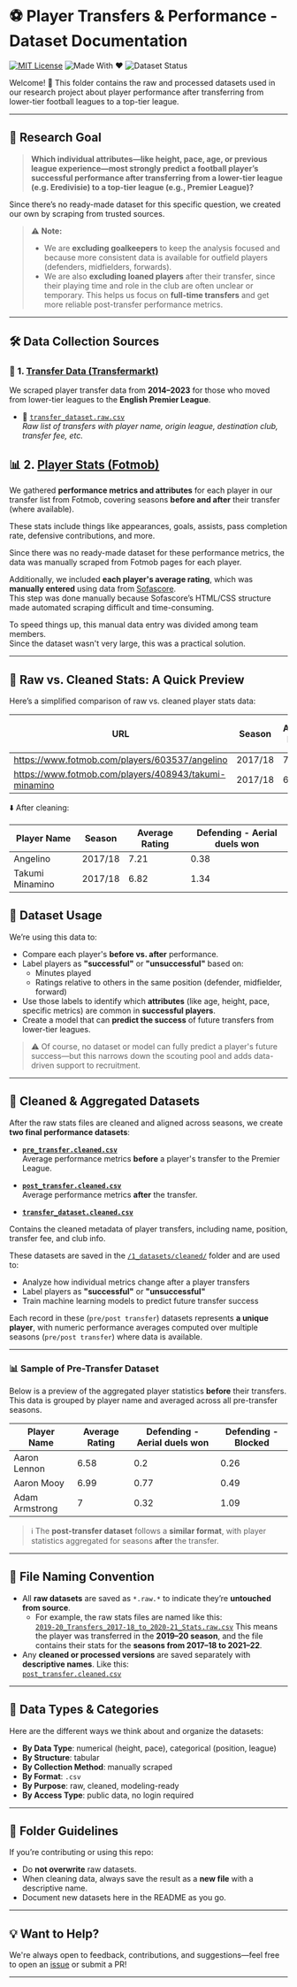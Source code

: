 # ⚽ Player Transfers & Performance - Dataset Documentation

[![MIT License](https://img.shields.io/badge/license-MIT-blue.svg)](../LICENSE)
![Made With ❤️](https://img.shields.io/badge/Made%20with-Love-orange.svg)
![Dataset Status](https://img.shields.io/badge/Datasets-Up%20to%20Date-brightgreen.svg)

Welcome! 👋 This folder contains the raw and processed datasets used in our
research project about player performance after transferring from lower-tier
football leagues to a top-tier league.

---

## 🧠 Research Goal

> **Which individual attributes—like height, pace, age, or previous league
experience—most strongly predict a football player’s successful performance
after transferring from a lower-tier league (e.g.
Eredivisie) to a top-tier league (e.g., Premier League)?**

Since there’s no ready-made dataset for this specific question, we created our
own by scraping from trusted sources.

> ⚠️ **Note:**  
>
> - We are **excluding goalkeepers** to keep the analysis focused and because
more consistent data is available for outfield players (defenders, midfielders, forwards).
> - We are also **excluding loaned players** after their transfer, since their
playing time and role in the club are often unclear or temporary. This helps us
focus on **full-time transfers** and get more reliable post-transfer performance
metrics.

---

## 🛠️ Data Collection Sources

### 🔄 1. [Transfer Data (Transfermarkt)](https://www.transfermarkt.com)

We scraped player transfer data from **2014–2023** for those who moved from
lower-tier leagues to the **English Premier League**.

- 📄 [`transfer_dataset.raw.csv`](../1_datasets/raw/transfer_dataset.raw.csv)  
  *Raw list of transfers with player name, origin league, destination club,
  transfer fee, etc.*

## 📊 2. [Player Stats (Fotmob)](https://www.fotmob.com)

We gathered **performance metrics and attributes** for each player in our
transfer list from Fotmob, covering seasons **before and after** their transfer
(where available).

These stats include things like appearances, goals, assists, pass completion
rate, defensive contributions, and more.

Since there was no ready-made dataset for these performance metrics, the data
was manually scraped from Fotmob pages for each player.

Additionally, we included **each player's average rating**, which was **manually
entered** using data from [Sofascore](https://www.sofascore.com/).  
This step was done manually because Sofascore’s HTML/CSS structure made automated
scraping difficult and time-consuming.

To speed things up, this manual data entry was divided among team members.  
Since the dataset wasn't very large, this was a practical solution.

---

## 🧪 Raw vs. Cleaned Stats: A Quick Preview

Here’s a simplified comparison of raw vs. cleaned player stats data:

| URL                    |Season|Average Rating|Defending - Aerial duels won|
|------------------------------------------------------|-------------------|--------|--------------|
| <https://www.fotmob.com/players/603537/angelino>                              | 2017/18            | 7.21 | 0.38         |
| <https://www.fotmob.com/players/408943/takumi-minamino>                             | 2017/18             | 6.82 |       |

⬇️ After cleaning:

| Player Name  | Season | Average Rating | Defending - Aerial duels won |
|--------------|------------------|------------|-------------------|
| Angelino   | 2017/18            | 7.21       | 0.38              |
| Takumi Minamino  | 2017/18            | 6.82       | 1.34               |

## 🧼 Dataset Usage

We’re using this data to:

- Compare each player's **before vs. after** performance.
- Label players as **"successful"** or **"unsuccessful"** based on:
  - Minutes played
  - Ratings relative to others in the same position (defender, midfielder, forward)
- Use those labels to identify which **attributes**
(like age, height, pace, specific metrics)
are common in **successful players**.
- Create a model that can **predict the success** of future transfers from
lower-tier leagues.

> ⚠️ Of course, no dataset or model can fully predict a player's future
success—but this narrows down the scouting pool and adds data-driven support to recruitment.

---

## 🧹 Cleaned & Aggregated Datasets

After the raw stats files are cleaned and aligned across seasons, we create
**two final performance datasets**:

<!-- markdownlint-disable MD013 -->

- **[`pre_transfer.cleaned.csv`](../1_datasets/cleaned/pre_transfer.cleaned.csv)**  
  Average performance metrics **before** a player's transfer to the Premier
  League.

- **[`post_transfer.cleaned.csv`](../1_datasets/cleaned/post_transfer.cleaned.csv)**  
  Average performance metrics **after** the transfer.

- **[`transfer_dataset.cleaned.csv`](../1_datasets/cleaned/transfer_dataset.cleaned.csv)**

<!-- markdownlint-enable MD013 -->

   Contains the cleaned metadata of player transfers, including name, position,
   transfer fee, and club info.

These datasets are saved in the [`/1_datasets/cleaned/`](../1_datasets/cleaned/)
folder and are used to:

- Analyze how individual metrics change after a player transfers
- Label players as **"successful"** or **"unsuccessful"**
- Train machine learning models to predict future transfer success

Each record in these (`pre/post transfer`) datasets represents **a unique player**,
with numeric
performance averages computed over multiple seasons (`pre/post transfer`) where data
is available.

---

### 📊 Sample of Pre-Transfer Dataset

Below is a preview of the aggregated player statistics **before** their transfers.
This data is grouped by player name and averaged across all pre-transfer seasons.

| Player Name| Average Rating | Defending - Aerial duels won | Defending - Blocked|
|-----------------|-------------|---------|-------|
| Aaron Lennon      | 6.58        | 0.2    | 0.26  |
| Aaron Mooy   | 6.99        | 0.77    | 0.49   |
| Adam Armstrong   | 7        | 0.32    | 1.09 |

> ℹ️ The **post-transfer dataset** follows a **similar format**, with player  
> statistics aggregated for seasons **after** the transfer.

---

## 🧾 File Naming Convention

- All **raw datasets** are saved as `*.raw.*` to indicate they’re **untouched
from source**.
  - For example, the raw stats files are named like this:  
[`2019-20_Transfers_2017-18_to_2020-21_Stats.raw.csv`](
  ../1_datasets/raw/2019-20_Transfers_2017-18_to_2020-21_Stats.raw.csv)
This means the player was transferred in the **2019–20 season**, and the file  
contains their stats for the **seasons from 2017–18 to 2021–22**.
- Any **cleaned or processed versions** are saved separately with **descriptive names**.
Like this:  
[`post_transfer.cleaned.csv`](../1_datasets/cleaned/post_transfer.cleaned.csv)

---

## 🧠 Data Types & Categories

Here are the different ways we think about and organize the datasets:

- **By Data Type**: numerical (height, pace), categorical (position, league)
- **By Structure**: tabular
- **By Collection Method**: manually scraped
- **By Format**: `.csv`
- **By Purpose**: raw, cleaned, modeling-ready
- **By Access Type**: public data, no login required

---

## 📁 Folder Guidelines

If you’re contributing or using this repo:

- Do **not overwrite** raw datasets.
- When cleaning data, always save the result as a **new file** with a
descriptive name.
- Document new datasets here in the README as you go.

---

## 💡 Want to Help?

We're always open to feedback, contributions, and suggestions—feel free to open
an [issue](https://github.com/MIT-Emerging-Talent/ET6-CDSP-group-23-repo/issues)
or submit a PR!

---
